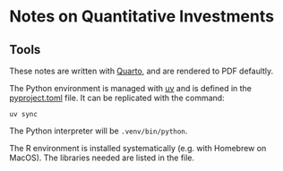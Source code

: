 # Notes on Quantitative Investments

## Tools
These notes are written with [Quarto](https://quarto.org), and are rendered to PDF defaultly.

The Python environment is managed with [uv](https://docs.astral.sh/uv/) and is defined in the [pyproject.toml](./pyproject.toml) file. It can be replicated with the command:
```{sh}
uv sync
```
The Python interpreter will be `.venv/bin/python`.

The R environment is installed systematically (e.g. with Homebrew on MacOS). The libraries needed are listed in the file.